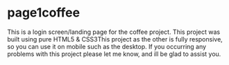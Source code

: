 # page1coffee

This is a login screen/landing page for the coffee project.
This project was built using pure HTML5 & CSS3This project as the other is fully responsive, 
so you can use it on mobile such as the desktop.
If you occurring any problems with this project please let me know, and ill be glad to assist you.
